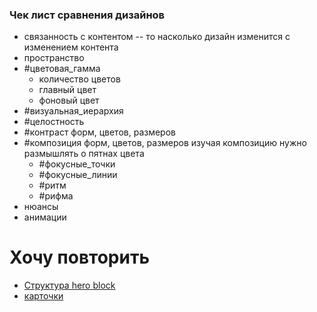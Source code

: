 
### Чек лист сравнения дизайнов
- связанность с контентом -- то насколько дизайн изменится с изменением контента
- пространство 
- #цветовая_гамма
	- количество цветов
	- главный цвет
	- фоновый цвет
- #визуальная_иерархия
- #целостность
- #контраст форм, цветов, размеров
- #композиция форм, цветов, размеров
	изучая композицию нужно размышлять о пятнах цвета
	- #фокусные_точки
	- #фокусные_линии
	- #ритм
	- #рифма 
- нюансы
- анимации  

# Хочу повторить

- [Структура hero block ](https://uebki.com/)
- [карточки](https://www.functionhealth.com/)

